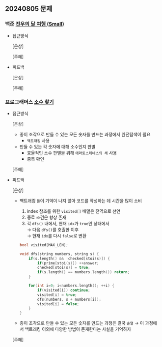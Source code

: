 ## 20240805 문제

### 백준 [진우의 달 여행 (Small)](https://www.acmicpc.net/problem/17484)

- 접근방식

  [은상]
  
  
  [주혜] 
  

- 피드백

  [은상]
  
  
  [주혜]


### 프로그래머스 [소수 찾기](https://school.programmers.co.kr/learn/courses/30/lessons/42839)

- 접근방식

  [은상]
  - 종이 조각으로 만들 수 있는 모든 숫자를 만드는 과정에서 완전탐색이 필요
    - `백트래킹` 사용
  - 만들 수 있는 각 숫자에 대해 소수인지 판별
    - 효율적인 소수 판별을 위해 `에라토스테네스의 체` 사용
    - 중복 확인

  [주혜]
  
- 피드백

  [은상]
  - 백트래킹 `틀`이 기억이 나지 않아 코드를 작성하는 데 시간을 많이 소비
    1. index 참조를 위한 `visited[]` 배열은 전역으로 선언
    2. 종료 조건은 항상 존재
    3. 각 `dfs()` 내에서, 현재 `idx`가 `true`인 상태에서<br>
        → 다음 `dfs()`를 호출한 이후<br>
        → 현재 `idx`를 다시 `false`로 변환
        

    ```cpp
    bool visited[MAX_LEN];

    void dfs(string numbers, string s) {
        if(s.length() && !checked[stoi(s)]) {
            if(prime[stoi(s)]) ++answer;
            checked[stoi(s)] = true;
            if(s.length() == numbers.length()) return;
        }

        for(int i=0; i<numbers.length(); ++i) {
            if(visited[i]) continue;
            visited[i] = true;
            dfs(numbers, s + numbers[i]);
            visited[i] = false;
        }
    }
    ```

  - 종이 조각으로 만들 수 있는 모든 숫자를 만드는 과정은 결국 `순열` → 이 과정에서 백트래킹 이외에 다양한 방법이 존재한다는 사실을 기억하자
  
  [주혜]
  
  
